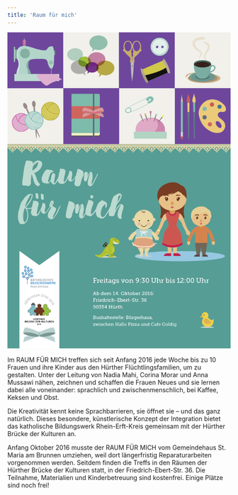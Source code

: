 ```yaml
---
title: 'Raum für mich'
---
```


<img src="/assets/images/raum.png" class="right_floating_img" />

Im RAUM FÜR MICH treffen sich seit Anfang 2016 jede Woche bis zu 10
Frauen und ihre Kinder aus den Hürther Flüchtlingsfamilien, um zu
gestalten. Unter der Leitung von Nadia Mahi, Corina Morar und Anna
Mussawi nähen, zeichnen und schaffen die Frauen Neues und sie lernen
dabei alle voneinander: sprachlich und zwischenmenschlich, bei Kaffee,
Keksen und Obst.

Die Kreativität kennt keine Sprachbarrieren, sie öffnet sie – und das
ganz natürlich. Dieses besondere, künstlerische Konzept der
Integration bietet das katholische Bildungswerk Rhein-Erft-Kreis
gemeinsam mit der Hürther Brücke der Kulturen an.

Anfang Oktober 2016 musste der RAUM FÜR MICH vom Gemeindehaus
St. Maria am Brunnen umziehen, weil dort längerfristig
Reparaturarbeiten vorgenommen werden. Seitdem finden die Treffs in den
Räumen der Hürther Brücke der Kulturen statt, in der
Friedrich-Ebert-Str. 36. Die Teilnahme, Materialien und
Kinderbetreuung sind kostenfrei. Einige Plätze sind noch frei!

